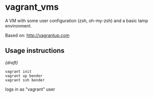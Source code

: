 # vagrant_vms #

A VM with some user configuration (zsh, oh-my-zsh) and a basic lamp environment.

Based on: http://vagrantup.com

## Usage instructions ##

_(draft)_

    vagrant init
    vagrant up bender
    vagrant ssh bender

logs in as "vagrant" user
